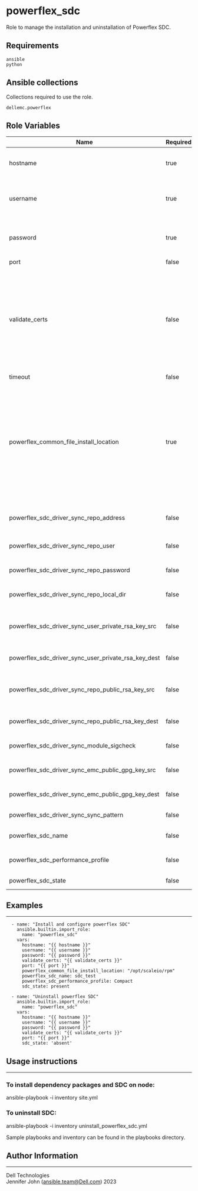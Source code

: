 # powerflex_sdc

Role to manage the installation and uninstallation of Powerflex SDC.

## Requirements

```
ansible
python
```

## Ansible collections

Collections required to use the role.

```
dellemc.powerflex
```

## Role Variables

<table>
<thead>
  <tr>
    <th>Name</th>
    <th>Required</th>
    <th>Description</th>
    <th>Choices</th>
    <th>Type</th>
    <th>Default Value</th>
  </tr>
</thead>
<tbody>
  <tr>
    <td>hostname</td>
    <td>true</td>
    <td>IP or FQDN of the PowerFlex host</td>
    <td></td>
    <td>str</td>
    <td>10.1.1.1</td>
  </tr>
  <tr>
    <td>username</td>
    <td>true</td>
    <td>The username of the PowerFlex host</td>
    <td></td>
    <td>str</td>
    <td>admin</td>
  </tr>
  <tr>
    <td>password</td>
    <td>true</td>
    <td>The password of the PowerFlex host</td>
    <td></td>
    <td>str</td>
    <td>password</td>
  </tr>
  <tr>
    <td>port</td>
    <td>false</td>
    <td>Port</td>
    <td></td>
    <td>int</td>
    <td>443</td>
  </tr>
  <tr>
    <td>validate_certs</td>
    <td>false</td>
    <td>If C(false), the SSL certificates will not be validated.<br>Configure C(false) only on personally controlled sites where self-signed certificates are used</td>
    <td></td>
    <td>bool</td>
    <td>false</td>
  </tr>
  <tr>
    <td>timeout</td>
    <td>false</td>
    <td>Timeout</td>
    <td></td>
    <td>int</td>
    <td>120</td>
  </tr>
  <tr>
    <td>powerflex_common_file_install_location</td>
    <td>true</td>
    <td>Location of installation and rpm gpg files to be installed.
    <br>The required, compatible installation software package based on the operating system of the node.</td>
    <td></td>
    <td>str</td>
    <td>/var/tmp</td>
  </tr>
  <tr>
    <td>powerflex_sdc_driver_sync_repo_address</td>
    <td>false</td>
    <td>Repository address for the kernel modules</td>
    <td></td>
    <td>str</td>
    <td>ftp://ftp.emc.com/</td>
  </tr>
  <tr>
    <td>powerflex_sdc_driver_sync_repo_user</td>
    <td>false</td>
    <td>Username for the repository</td>
    <td></td>
    <td>str</td>
    <td>QNzgdxXix</td>
  </tr>
  <tr>
    <td>powerflex_sdc_driver_sync_repo_password</td>
    <td>false</td>
    <td>Password for the repository</td>
    <td></td>
    <td>str</td>
    <td>Aw3wFAwAq3</td>
  </tr>
  <tr>
    <td>powerflex_sdc_driver_sync_repo_local_dir</td>
    <td>false</td>
    <td>Local cache of the repository</td>
    <td></td>
    <td>str</td>
    <td>/bin/emc/scaleio/scini_sync/driver_cache/</td>
  </tr>
  <tr>
    <td>powerflex_sdc_driver_sync_user_private_rsa_key_src</td>
    <td>false</td>
    <td>Private ssh RSA key source (if using sftp protocol)</td>
    <td></td>
    <td>str</td>
    <td></td>
  </tr>
  <tr>
    <td>powerflex_sdc_driver_sync_user_private_rsa_key_dest</td>
    <td>false</td>
    <td>Private ssh RSA key destination</td>
    <td></td>
    <td>str</td>
    <td>/bin/emc/scaleio/scini_sync/scini_key</td>
  </tr>
  <tr>
    <td>powerflex_sdc_driver_sync_repo_public_rsa_key_src</td>
    <td>false</td>
    <td>Public ssh USA key source (if using sftp protocol)</td>
    <td></td>
    <td>str</td>
    <td></td>
    </tr>
  <tr>
    <td>powerflex_sdc_driver_sync_repo_public_rsa_key_dest</td>
    <td>false</td>
    <td>Private ssh RSA key destination</td>
    <td></td>
    <td>str</td>
    <td>/bin/emc/scaleio/scini_sync/scini_repo_key.pub</td>
  </tr>
  <tr>
    <td>powerflex_sdc_driver_sync_module_sigcheck</td>
    <td>false</td>
    <td>If signature check is required</td>
    <td></td>
    <td>str</td>
    <td>1</td>
  </tr>
  <tr>
    <td>powerflex_sdc_driver_sync_emc_public_gpg_key_src</td>
    <td>false</td>
    <td>Location of the signature file</td>
    <td></td>
    <td>str</td>
    <td>{{ powerflex_common_file_install_location }}/files/RPM-GPG-KEY-ScaleIO_2.0.*.0</td>
  </tr>
  <tr>
    <td>powerflex_sdc_driver_sync_emc_public_gpg_key_dest</td>
    <td>false</td>
    <td>Destination of the signature file</td>
    <td></td>
    <td>str</td>
    <td>/bin/emc/scaleio/scini_sync/emc_key.pub</td>
  </tr>
  <tr>
    <td>powerflex_sdc_driver_sync_sync_pattern</td>
    <td>false</td>
    <td>Repo sync pattern</td>
    <td></td>
    <td>str</td>
    <td>.*</td>
  </tr>
  <tr>
    <td>powerflex_sdc_name</td>
    <td>false</td>
    <td>Name of SDC to rename to<br></td>
    <td></td>
    <td>str</td>
    <td>sdc_test</td>
  </tr>
  <tr>
    <td>powerflex_sdc_performance_profile</td>
    <td>false</td>
    <td>Performance profile of SDC<br></td>
    <td></td>
    <td>str</td>
    <td>Compact</td>
  </tr>
  <tr>
    <td>powerflex_sdc_state</td>
    <td>false</td>
    <td>Specify state of SDC<br></td>
    <td>absent, present</td>
    <td>str</td>
    <td>present</td>
  </tr>
</tbody>
</table>

## Examples
----
```
  - name: "Install and configure powerflex SDC"
    ansible.builtin.import_role:
      name: "powerflex_sdc"
    vars:
      hostname: "{{ hostname }}"
      username: "{{ username }}"
      password: "{{ password }}"
      validate_certs: "{{ validate_certs }}"
      port: "{{ port }}"
      powerflex_common_file_install_location: "/opt/scaleio/rpm"
      powerflex_sdc_name: sdc_test
      powerflex_sdc_performance_profile: Compact
      sdc_state: present

  - name: "Uninstall powerflex SDC"
    ansible.builtin.import_role:
      name: "powerflex_sdc"
    vars:
      hostname: "{{ hostname }}"
      username: "{{ username }}"
      password: "{{ password }}"
      validate_certs: "{{ validate_certs }}"
      port: "{{ port }}"
      sdc_state: 'absent'

```

## Usage instructions
----
### To install dependency packages and SDC on node:
  ansible-playbook -i inventory site.yml

### To uninstall SDC:
  ansible-playbook -i inventory uninstall_powerflex_sdc.yml

Sample playbooks and inventory can be found in the playbooks directory.

## Author Information
------------------

Dell Technologies <br>
Jennifer John (ansible.team@Dell.com)  2023
